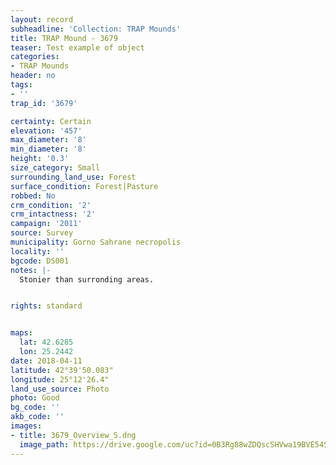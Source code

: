 ```yaml
---
layout: record
subheadline: 'Collection: TRAP Mounds'
title: TRAP Mound - 3679
teaser: Test example of object
categories:
- TRAP Mounds
header: no
tags:
- ''
trap_id: '3679'

certainty: Certain
elevation: '457'
max_diameter: '8'
min_diameter: '8'
height: '0.3'
size_category: Small
surrounding_land_use: Forest
surface_condition: Forest|Pasture
robbed: No
crm_condition: '2'
crm_intactness: '2'
campaign: '2011'
source: Survey
municipality: Gorno Sahrane necropolis
locality: ''
bgcode: DS001
notes: |-
  Stonier than surronding areas.


rights: standard


maps:
  lat: 42.6285
  lon: 25.2442
date: 2018-04-11
latitude: 42°39'50.083"
longitude: 25°12'26.4"
land_use_source: Photo
photo: Good
bg_code: ''
akb_code: ''
images:
- title: 3679_Overview_S.dng
  image_path: https://drive.google.com/uc?id=0B3Rg88wZDQscSHVwa19BVE54STA
---
```

